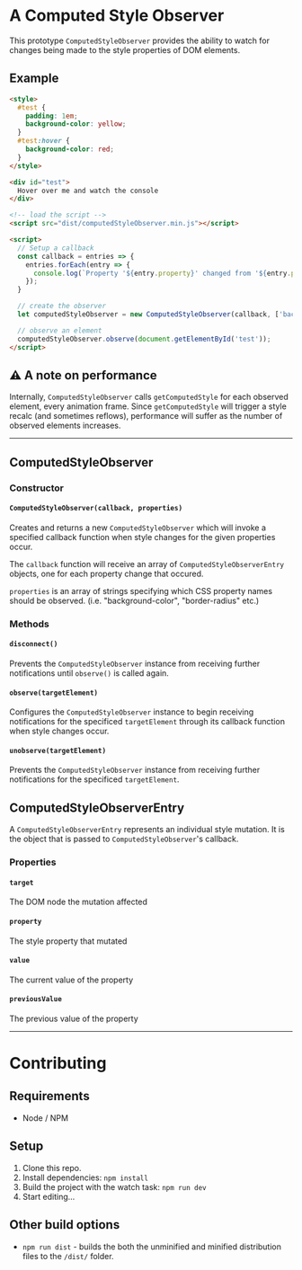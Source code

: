 # A Computed Style Observer

This prototype `ComputedStyleObserver` provides the ability to watch for changes being made to the style properties of DOM elements. 

## Example

```html
<style>
  #test {
    padding: 1em;
    background-color: yellow;
  }
  #test:hover {
    background-color: red;
  }
</style>

<div id="test">
  Hover over me and watch the console
</div>

<!-- load the script -->
<script src="dist/computedStyleObserver.min.js"></script>

<script>
  // Setup a callback
  const callback = entries => {
    entries.forEach(entry => {
      console.log(`Property '${entry.property}' changed from '${entry.previousValue}' to '${entry.value}'`);
    });
  }

  // create the observer
  let computedStyleObserver = new ComputedStyleObserver(callback, ['background-color']);

  // observe an element
  computedStyleObserver.observe(document.getElementById('test'));
</script>
```

## :warning: A note on performance

Internally, `ComputedStyleObserver` calls `getComputedStyle` for each observed element, every animation frame. Since `getComputedStyle` will trigger a style recalc (and sometimes reflows), performance will suffer as the number of observed elements increases.

---

## ComputedStyleObserver

### Constructor

#### `ComputedStyleObserver(callback, properties)`

Creates and returns a new `ComputedStyleObserver` which will invoke a specified callback function when style changes for the given properties occur.

The `callback` function will receive an array of `ComputedStyleObserverEntry` objects, one for each property change that occured.

`properties` is an array of strings specifying which CSS property names should be
observed. (i.e. "background-color", "border-radius" etc.)

### Methods

#### `disconnect()`

Prevents the `ComputedStyleObserver` instance from receiving further notifications until `observe()` is called again.

#### `observe(targetElement)`

Configures the `ComputedStyleObserver` instance to begin receiving notifications for the specificed `targetElement` through its callback function when style changes occur.

#### `unobserve(targetElement)`

Prevents the `ComputedStyleObserver` instance from receiving further notifications for the specificed `targetElement`.


## ComputedStyleObserverEntry

A `ComputedStyleObserverEntry` represents an individual style mutation. It is the object that is passed to `ComputedStyleObserver`'s callback.

### Properties

#### `target`
  The DOM node the mutation affected

#### `property`
  The style property that mutated

#### `value`
  The current value of the property

#### `previousValue`
  The previous value of the property


---

# Contributing

## Requirements

* Node / NPM

## Setup

1) Clone this repo.
2) Install dependencies: `npm install`
3) Build the project with the watch task: `npm run dev`
4) Start editing...

## Other build options

* `npm run dist` - builds the both the unminified and minified distribution files to the `/dist/` folder.
